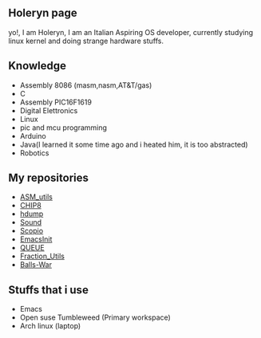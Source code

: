## Holeryn page
yo!, I am Holeryn, I am an Italian Aspiring OS developer, currently studying linux kernel and doing strange hardware stuffs.

## Knowledge
* Assembly 8086 (masm,nasm,AT&T/gas)
* C
* Assembly PIC16F1619
* Digital Elettronics
* Linux
* pic and mcu programming
* Arduino
* Java(I learned it some time ago and i heated him, it is too abstracted)
* Robotics

## My repositories
* [ASM_utils](https://github.com/Holeryn/ASM_utils)
* [CHIP8](https://github.com/Holeryn/CHIP8)
* [hdump](https://github.com/Holeryn/hdump)
* [Sound](https://github.com/Holeryn/Sound)
* [Scopio](https://github.com/Holeryn/Scopio)
* [EmacsInit](https://github.com/Holeryn/EmacsInit)
* [QUEUE](https://github.com/Holeryn/QUEUE)
* [Fraction_Utils](https://github.com/Holeryn/Fraction_Utils)
* [Balls-War](https://github.com/Holeryn/Balls-War)

## Stuffs that i use
* Emacs
* Open suse Tumbleweed (Primary workspace)
* Arch linux (laptop)
